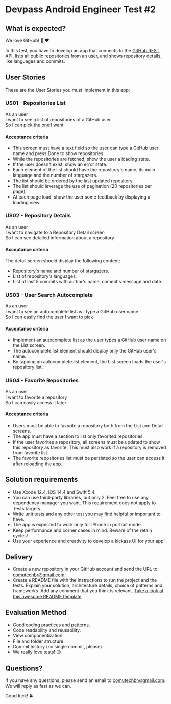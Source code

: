 # Devpass Android Engineer Test #2

## What is expected?

We love GitHub! 🐙 ❤️ 

In this test, you have to develop an app that connects to the [GitHub REST API](https://docs.github.com/en/rest), lists all public repositories from an user, and shows repository details, like languages and commits.

## User Stories

These are the User Stories you must implement in this app:

### US01 - Repositories List

As an user<br>
I want to see a list of repositories of a GitHub user<br>
So I can pick the one I want

#### Acceptance criteria

- This screen must have a text field so the user can type a GitHub user name and press Done to show repositories.
- While the repositories are fetched, show the user a loading state.
- If the user doesn't exist, show an error state.
- Each element of the list should have the repository's name, its main language and the number of stargazers.
- The list should be ordered by the last updated repository.
- The list should leverage the use of pagination (20 repositories per page).
- At each page load, show the user some feedback by displaying a loading view. 

### US02 - Repository Details

As an user<br>
I want to navigate to a Repository Detail screen<br>
So I can see detailed information about a repository

#### Acceptance criteria

The detail screen should display the following content:

- Repository's name and number of stargazers.
- List of repository's languages.
- List of last 5 commits with author's name, commit's message and date.

### US03 - User Search Autocomplete

As an user<br>
I want to see an autocomplete list as I type a GitHub user name<br>
So I can easily find the user I want to pick

#### Acceptance criteria

- Implement an autocomplete list as the user types a GitHub user name on the List screen.
- The autocomplete list element should display only the GitHub user's name.
- By tapping an autocomplete list element, the List screen loads the user's repository list.

### US04 - Favorite Repositories

As an user<br>
I want to favorite a repository<br>
So I can easily access it later

#### Acceptance criteria

- Users must be able to favorite a repository both from the List and Detail screens.
- The app must have a section to list only favorited repositories. 
- If the user favorites a repository, all screens must be updated to show this repository as favorite. This must also work if a repository is removed from favorite list.
- The favorite repositories list must be persisted so the user can access it after reloading the app.

## Solution requirements

- Use Xcode 12.4, iOS 14.4 and Swift 5.4.
- You can use third-party libraries, but only 2. Feel free to use any dependency manager you want. This requirement does not apply to Tests targets.
- Write unit tests and any other test you may find helpful or important to have.
- The app is expected to work only for iPhone in portrait mode.
- Keep performance and corner cases in mind. Beware of the retain cycles!
- Use your experience and creativity to develop a kickass UI for your app!

## Delivery
- Create a new repository in your GitHub account and send the URL to comutechbr@gmail.com;
- Create a README file with the instructions to run the project and the tests. Explain your solution, architecture details, choice of patterns and frameworks. Add any comment that you think is relevant. [Take a look at this awesome README template](https://github.com/elsewhencode/project-guidelines/blob/master/README.sample.md).

## Evaluation Method

- Good coding practices and patterns.
- Code readability and reusability.
- View componentization.
- File and folder structure.
- Commit history (no single commit, please).
- We really love tests! 😉

## Questions?
If you have any questions, please send an email to comutechbr@gmail.com. We will reply as fast as we can. 

Good luck! 🍀

